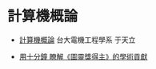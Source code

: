 # 計算機概論

* [計算機概論](http://ocw.aca.ntu.edu.tw/ntu-ocw/ocw/cou/101S210) 台大電機工程學系 于天立

* [用十分鐘 瞭解《圖靈獎得主》的學術貢獻](https://www.slideshare.net/ccckmit/ss-57452126)
